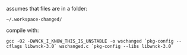 assumes that files are in a folder:
```
~/.workspace-changed/
```


compile with:
```
gcc -O2 -DWNCK_I_KNOW_THIS_IS_UNSTABLE -o wschanged `pkg-config --cflags libwnck-3.0` wschanged.c `pkg-config --libs libwnck-3.0`
```
